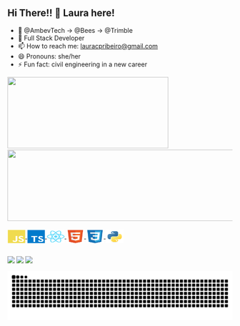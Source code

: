 ## Hi There!! 👋 Laura here! 

- 🔭 @AmbevTech -> @Bees -> @Trimble
- 🌱 Full Stack Developer
- 📫 How to reach me: lauracpribeiro@gmail.com
- 😄 Pronouns: she/her
- ⚡ Fun fact: civil engineering in a new career

<div>
  <a href="https://github.com/lauracpribeiro">
  <img height="160em" width="360em" src="https://github-readme-stats.vercel.app/api?username=lauracpribeiro&show_icons=true&theme=dark&include_all_commits=true&count_private=true"/>
  <img height="160em"width="560em" src="https://github-readme-stats.vercel.app/api/top-langs/?username=lauracpribeiro&layout=compact&langs_count=7&theme=dark"/>
</div>
  <div style="display: inline_block"><br>
  <img align="center" alt="Laura-Js" height="30" width="40" src="https://raw.githubusercontent.com/devicons/devicon/master/icons/javascript/javascript-plain.svg">
  <img align="center" alt="Laura-Ts" height="30" width="40" src="https://raw.githubusercontent.com/devicons/devicon/master/icons/typescript/typescript-plain.svg">
  <img align="center" alt="Laura-React" height="30" width="40" src="https://raw.githubusercontent.com/devicons/devicon/master/icons/react/react-original.svg">
  <img align="center" alt="Laura-HTML" height="30" width="40" src="https://raw.githubusercontent.com/devicons/devicon/master/icons/html5/html5-original.svg">
  <img align="center" alt="Laura-CSS" height="30" width="40" src="https://raw.githubusercontent.com/devicons/devicon/master/icons/css3/css3-original.svg">
  <img align="center" alt="Laura-Python" height="30" width="40" src="https://raw.githubusercontent.com/devicons/devicon/master/icons/python/python-original.svg">
  </div>
  
  ##
  
  <div> 
  <a href="https://instagram.com/lauracpribeiro" target="_blank"><img src="https://img.shields.io/badge/-Instagram-%23E4405F?style=for-the-badge&logo=instagram&logoColor=white" target="_blank"></a>
  <a href = "mailto:lauracpribeiro@gmail.com"><img src="https://img.shields.io/badge/-Gmail-%23333?style=for-the-badge&logo=gmail&logoColor=white" target="_blank"></a>
  <a href="https://www.linkedin.com/in/lauracpribeiro" target="_blank"><img src="https://img.shields.io/badge/-LinkedIn-%230077B5?style=for-the-badge&logo=linkedin&logoColor=white" target="_blank"></a> 
  
  ![Snake animation](https://github.com/lauracpribeiro/lauracpribeiro/blob/output/github-contribution-grid-snake.svg)
 
</div>
